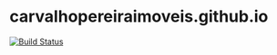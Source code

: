 # carvalhopereiraimoveis.github.io

[![Build Status](https://travis-ci.org/carvalhopereiraimoveis/carvalhopereiraimoveis.github.io.svg?branch=master)](https://travis-ci.org/carvalhopereiraimoveis/carvalhopereiraimoveis.github.io/)
